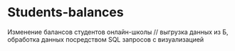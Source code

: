 # Students-balances
Изменение балансов студентов онлайн-школы // выгрузка данных из Б, обработка данных посредством SQL запросов с визуализацией
